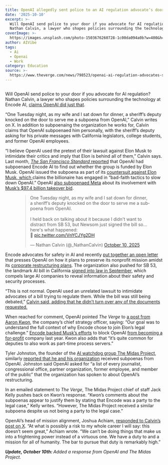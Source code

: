 ```yaml
---
title: OpenAI allegedly sent police to an AI regulation advocate’s door
date: '2025-10-10'
excerpt: >-
  Will OpenAI send police to your door if you advocate for AI regulation?&nbsp;
  Nathan Calvin, a lawyer who shapes policies surrounding the technology a...
coverImage: >-
  https://images.unsplash.com/photo-1503676260728-1c00da094a0b?w=400&h=200&fit=crop&auto=format
author: AIVibe
tags:
  - Ai
  - Openai
  - Work
category: Education
source: >-
  https://www.theverge.com/news/798523/openai-ai-regulation-advocates-subpoenas-police
---
```


											

						
<figure>

<img alt="" data-caption="" data-portal-copyright="" data-has-syndication-rights="1" src="https://platform.theverge.com/wp-content/uploads/sites/2/2025/02/STK155_OPEN_AI_2025_CVirgiia_B.jpg?quality=90&#038;strip=all&#038;crop=0,0,100,100" />
	<figcaption>
		</figcaption>
</figure>
<p class="has-text-align-none">Will OpenAI send police to your door if you advocate for AI regulation?&nbsp; Nathan Calvin, a lawyer who shapes policies surrounding the technology at Encode AI, <a href="https://x.com/_NathanCalvin/status/1976649051396620514">claims OpenAI did just that</a>.</p>

<p class="has-text-align-none">“One Tuesday night, as my wife and I sat down for dinner, a sheriff’s deputy knocked on the door to serve me a subpoena from OpenAI,” Calvin writes on X. In addition to subpoenaing the organization he works for, Calvin claims that OpenAI subpoenaed him personally, with the sheriff’s deputy asking for his private messages with California legislators, college students, and former OpenAI employees.</p>

<p class="has-text-align-none">“I believe OpenAI used the pretext of their lawsuit against Elon Musk to intimidate their critics and imply that Elon is behind all of them,” Calvin says. Last month, <a href="https://sfstandard.com/2025/09/02/openai-sam-altman-elon-musk-ai-regulation/"><em>The</em> <em>San Francisco Standard</em> reported</a> that OpenAI had subpoenaed Encode AI to find out whether the group is funded by Elon Musk. OpenAI issued the subpoena as part of its <a href="https://www.theverge.com/news/646308/openai-countersues-elon-musk">countersuit against Elon Musk, which </a>claims the billionaire has engaged in “bad-faith tactics to slow down OpenAI.” OpenAI <a href="https://techcrunch.com/2025/08/21/openai-lawyers-question-metas-role-in-elon-musks-97b-takeover-bid/">also subpoenaed Meta</a> about its involvement with <a href="https://www.theverge.com/news/609685/elon-musk-openai-purchase-offer">Musk’s $97.4 billion takeover bid</a>.</p>

<figure class="wp-block-embed is-type-rich is-provider-twitter wp-block-embed-twitter"><div class="wp-block-embed__wrapper">
<blockquote class="twitter-tweet" data-dnt="true"><p lang="en" dir="ltr">One Tuesday night, as my wife and I sat down for dinner, a sheriff’s deputy knocked on the door to serve me a subpoena from OpenAI.<br><br>I held back on talking about it because I didn&#039;t want to distract from SB 53, but Newsom just signed the bill so&#8230; here&#039;s what happened:<br>🧵 <a href="https://t.co/VnYCJYg2DH">pic.twitter.com/VnYCJYg2DH</a></p>&mdash; Nathan Calvin (@_NathanCalvin) <a href="https://twitter.com/_NathanCalvin/status/1976649051396620514?ref_src=twsrc%5Etfw">October 10, 2025</a></blockquote>
</div></figure>

<p class="has-text-align-none">Encode advocates for safety in AI and recently <a href="https://encodeai.org/new-open-letter-raises-the-pressure-on-openai-to-answer-key-questions-about-risks-to-its-nonprofit-mission/">put together an open letter</a> that presses OpenAI on how it plans to preserve its nonprofit mission amidst its <a href="https://www.theverge.com/openai/661303/openai-stays-nonprofit-sam-altman-employee-memo">corporate restructuring plans</a>. The organization also pushed for SB 53, the landmark AI bill in California <a href="https://www.theverge.com/ai-artificial-intelligence/787918/sb-53-the-landmark-ai-transparency-bill-is-now-law-in-california">signed into law in September</a>, which compels large AI companies to reveal information about their safety and security processes.</p>

<p class="has-text-align-none">“This is not normal. OpenAI used an unrelated lawsuit to intimidate advocates of a bill trying to regulate them. While the bill was still being debated,” <a href="https://x.com/_NathanCalvin/status/1976649129179959304">Calvin said, adding that he didn’t turn over any of the documents requested.</a></p>

<p class="has-text-align-none">When reached for comment, OpenAI pointed <em>The Verge</em> to <a href="https://x.com/jasonkwon/status/1976762546041634878">a post from Aaron Kwon</a>, the company’s chief strategy officer, saying: “Our goal was to understand the full context of why Encode chose to join Elon’s legal challenge.” <a href="https://techcrunch.com/2024/12/30/nonprofit-group-joins-elon-musks-effort-to-block-openais-for-profit-transition/">Encode backed Musk’s efforts</a> to block OpenAI <a href="https://www.theverge.com/2024/3/1/24087473/elon-musk-openai-lawsuit-nonprofit-mission">from becoming a for-profit</a> company last year. Kwon also adds that “it’s quite common for deputies to also work as part-time process servers.”</p>

<p class="has-text-align-none">Tyler Johnston, the founder of the <a href="https://www.theverge.com/openai/688783/the-openai-files-will-help-you-understand-how-sam-altmans-company-works">AI watchdog group The Midas Project</a>, similarly <a href="https://x.com/TylerJnstn/status/1976686275404132388">reported that he and his organization</a> received subpoenas from OpenAI. Johnston said OpenAI asked for “a list of every journalist, congressional office, partner organization, former employee, and member of the public” that the organization has spoken to about OpenAI’s restructuring.</p>

<p class="has-text-align-none">In an emailed statement to <em>The Verge</em>, The Midas Project chief of staff Jack Kelly pushes back on Kwon’s response. “Kwon’s comments about the subpoenas appear to justify them by stating that Encode was a party to the legal case,” Kelly writes. “However, The Midas Project received a similar subpoena despite us not being a party to the legal case.”</p>

<p class="has-text-align-none">OpenAI’s head of mission alignment, Joshua Achiam, <a href="https://x.com/jachiam0/status/1976690339546112098">responded to Calvin’s post on X</a>. “At what is possibly a risk to my whole career I will say: this doesn&#8217;t seem great,” Achiam wrote. “We can&#8217;t be doing things that make us into a frightening power instead of a virtuous one. We have a duty to and a mission for all of humanity. The bar to pursue that duty is remarkably high.”</p>

<p class="has-text-align-none"><em><strong>Update, October 10th: </strong>Added a response from OpenAI</em> <em>and The Midas Project.</em></p>
						
									
